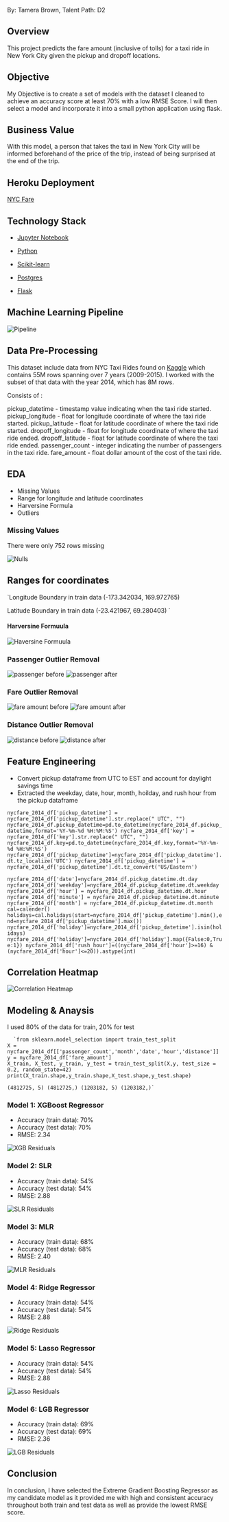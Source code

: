 
By: Tamera Brown, Talent Path: D2

## Overview

This project predicts the fare amount (inclusive of tolls) for a taxi ride in New York City given the pickup and dropoff locations. 

## Objective

My Objective is to create a set of models with the dataset I cleaned to achieve an accuracy score at least 70% with a low RMSE Score. I will then select a model and incorporate it into a small python application using flask.

## Business Value

With this model, a person that takes the taxi in New York City will be informed beforehand of the price of the trip, instead of being surprised at the end of the trip.



## Heroku Deployment

[NYC Fare](https://nyc-taxi-fare-predict.herokuapp.com/)


## Technology Stack

* [Jupyter Notebook](https://jupyter.org/) 

* [Python](https://www.python.org/)

* [Scikit-learn](https://scikit-learn.org/stable/)

* [Postgres](https://www.postgresql.org/)

* [Flask](https://flask.palletsprojects.com/en/2.0.x/)

  


## Machine Learning Pipeline

![Pipeline](images/Pipeline.png)


## Data Pre-Processing

This dataset include data from NYC Taxi Rides found on [Kaggle](https://www.kaggle.com/c/new-york-city-taxi-fare-prediction/overview) which contains 55M rows spanning over 7 years (2009-2015). I worked with the subset of that data with the year 2014, which has 8M rows.

Consists of :

pickup_datetime - timestamp value indicating when the taxi ride started.
pickup_longitude - float for longitude coordinate of where the taxi ride started.
pickup_latitude - float for latitude coordinate of where the taxi ride started.
dropoff_longitude - float for longitude coordinate of where the taxi ride ended.
dropoff_latitude - float for latitude coordinate of where the taxi ride ended.
passenger_count - integer indicating the number of passengers in the taxi ride.
fare_amount - float dollar amount of the cost of the taxi ride. 



## EDA
- Missing Values
- Range for longitude and latitude coordinates
- Harversine Formula
- Outliers



### Missing Values

There were only 752 rows missing 

![Nulls](/images/nulls.PNG)

## Ranges for coordinates

`Longitude Boundary in train data
(-173.342034, 169.972765)

Latitude Boundary in train data
(-23.421967, 69.280403)
`


#### Harversine Formuula

![Haversine Formuula](images/haversine%20formula.png) 
	
	

### Passenger Outlier Removal

![passenger before](images/passenger%20before.png)  ![passenger after](images/passenger%20after.png)


### Fare Outlier Removal

![fare amount before](images/fare%20amount%20before.png)  ![fare amount after](images/fare_amount%20after.png)



### Distance Outlier Removal

![distance before](images/distance%20before.png)  ![distance after](images/distance%20after.png)



## Feature Engineering

- Convert pickup dataframe from UTC to EST and account for daylight savings time
- Extracted the weekday, date, hour, month, hoilday, and rush hour from the pickup dataframe

`nycfare_2014_df['pickup_datetime'] = nycfare_2014_df['pickup_datetime'].str.replace(" UTC", "")
nycfare_2014_df.pickup_datetime=pd.to_datetime(nycfare_2014_df.pickup_datetime,format='%Y-%m-%d %H:%M:%S')
nycfare_2014_df['key'] = nycfare_2014_df['key'].str.replace(" UTC", "")
nycfare_2014_df.key=pd.to_datetime(nycfare_2014_df.key,format='%Y-%m-%d %H:%M:%S')
nycfare_2014_df['pickup_datetime']=nycfare_2014_df['pickup_datetime'].dt.tz_localize('UTC')
nycfare_2014_df['pickup_datetime'] = nycfare_2014_df['pickup_datetime'].dt.tz_convert('US/Eastern')`

`nycfare_2014_df['date']=nycfare_2014_df.pickup_datetime.dt.day
nycfare_2014_df['weekday']=nycfare_2014_df.pickup_datetime.dt.weekday
nycfare_2014_df['hour'] = nycfare_2014_df.pickup_datetime.dt.hour
nycfare_2014_df['minute'] = nycfare_2014_df.pickup_datetime.dt.minute
nycfare_2014_df['month'] = nycfare_2014_df.pickup_datetime.dt.month
cal=calender()
holidays=cal.holidays(start=nycfare_2014_df['pickup_datetime'].min(),end=nycfare_2014_df['pickup_datetime'].max())
nycfare_2014_df['holiday']=nycfare_2014_df['pickup_datetime'].isin(holidays)
nycfare_2014_df['holiday']=nycfare_2014_df['holiday'].map({False:0,True:1})
nycfare_2014_df['rush_hour']=((nycfare_2014_df['hour']>=16) & (nycfare_2014_df['hour']<=20)).astype(int)`
  
 
  
## Correlation Heatmap

 ![Correlation Heatmap](images/corr%20map.png)
 
 

 
  
## Modeling & Anaysis
 
 I used 80% of the data for train, 20% for test
 
      `from sklearn.model_selection import train_test_split
	X = nycfare_2014_df[['passenger_count','month','date','hour','distance']]
	y = nycfare_2014_df['fare_amount']
	X_train, X_test, y_train, y_test = train_test_split(X,y, test_size = 0.2, random_state=42)
	print(X_train.shape,y_train.shape,X_test.shape,y_test.shape)
	
	(4812725, 5) (4812725,) (1203182, 5) (1203182,)`
  

### Model 1: XGBoost Regressor
 
 - Accuracy (train data): 70%       				
 - Accuracy (test data): 70%                 
 - RMSE: 2.34

![XGB Residuals](images/XGB%20Res.png)
 
### Model 2: SLR
 								    
 - Accuracy (train data): 54%
 - Accuracy (test data): 54%
 - RMSE: 2.88

![SLR Residuals](images/SLR%20res.png)

### Model 3: MLR

 - Accuracy (train data): 68%
 - Accuracy (test data): 68%
 - RMSE: 2.40
 
 ![MLR Residuals](images/MLR%20res.png)

### Model 4: Ridge Regressor

- Accuracy (train data): 54%
- Accuracy (test data): 54%
- RMSE: 2.88

![Ridge Residuals](images/ridge%20res.png)

### Model 5: Lasso Regressor

- Accuracy (train data): 54%
- Accuracy (test data): 54%
- RMSE: 2.88

![Lasso Residuals](images/Lasso%20res.png)

### Model 6: LGB Regressor

- Accuracy (train data): 69%
- Accuracy (test data): 69%
- RMSE: 2.36

![LGB Residuals](images/LGB%20res.png)


## Conclusion

In conclusion, I have selected the Extreme Gradient Boosting Regressor as my candidate model as it provided me with high and consistent accuracy throughout both train and test data as well as provide the lowest RMSE score.